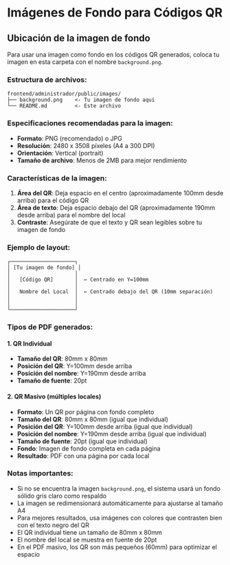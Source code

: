 # Imágenes de Fondo para Códigos QR

## Ubicación de la imagen de fondo

Para usar una imagen como fondo en los códigos QR generados, coloca tu imagen en esta carpeta con el nombre `background.png`.

### Estructura de archivos:
```
frontend/administrador/public/images/
├── background.png    <- Tu imagen de fondo aquí
└── README.md         <- Este archivo
```

### Especificaciones recomendadas para la imagen:

- **Formato**: PNG (recomendado) o JPG
- **Resolución**: 2480 x 3508 píxeles (A4 a 300 DPI)
- **Orientación**: Vertical (portrait)
- **Tamaño de archivo**: Menos de 2MB para mejor rendimiento

### Características de la imagen:

1. **Área del QR**: Deja espacio en el centro (aproximadamente 100mm desde arriba) para el código QR
2. **Área de texto**: Deja espacio debajo del QR (aproximadamente 190mm desde arriba) para el nombre del local
3. **Contraste**: Asegúrate de que el texto y QR sean legibles sobre tu imagen de fondo

### Ejemplo de layout:
```
┌─────────────────────┐
│ [Tu imagen de fondo] │
│                     │
│   [Código QR]       │  ← Centrado en Y=100mm
│                     │
│   Nombre del Local  │  ← Centrado debajo del QR (10mm separación)
│                     │
│                     │
└─────────────────────┘
```

### Tipos de PDF generados:

#### 1. QR Individual
- **Tamaño del QR**: 80mm x 80mm
- **Posición del QR**: Y=100mm desde arriba
- **Posición del nombre**: Y=190mm desde arriba
- **Tamaño de fuente**: 20pt

#### 2. QR Masivo (múltiples locales)
- **Formato**: Un QR por página con fondo completo
- **Tamaño del QR**: 80mm x 80mm (igual que individual)
- **Posición del QR**: Y=100mm desde arriba (igual que individual)
- **Posición del nombre**: Y=190mm desde arriba (igual que individual)
- **Tamaño de fuente**: 20pt (igual que individual)
- **Fondo**: Imagen de fondo completa en cada página
- **Resultado**: PDF con una página por cada local

### Notas importantes:

- Si no se encuentra la imagen `background.png`, el sistema usará un fondo sólido gris claro como respaldo
- La imagen se redimensionará automáticamente para ajustarse al tamaño A4
- Para mejores resultados, usa imágenes con colores que contrasten bien con el texto negro del QR
- El QR individual tiene un tamaño de 80mm x 80mm
- El nombre del local se muestra en fuente de 20pt
- En el PDF masivo, los QR son más pequeños (60mm) para optimizar el espacio 